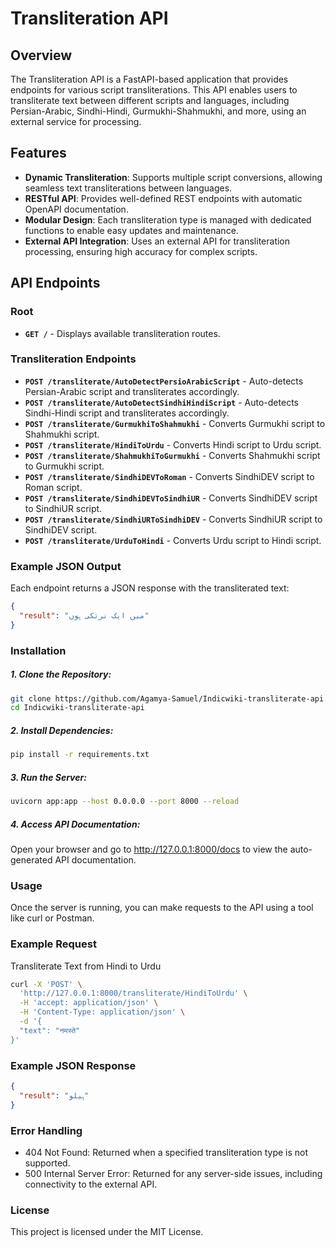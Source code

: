 # Transliteration API

## Overview

The Transliteration API is a FastAPI-based application that provides endpoints for various script transliterations. This API enables users to transliterate text between different scripts and languages, including Persian-Arabic, Sindhi-Hindi, Gurmukhi-Shahmukhi, and more, using an external service for processing.

## Features

- **Dynamic Transliteration**: Supports multiple script conversions, allowing seamless text transliterations between languages.
- **RESTful API**: Provides well-defined REST endpoints with automatic OpenAPI documentation.
- **Modular Design**: Each transliteration type is managed with dedicated functions to enable easy updates and maintenance.
- **External API Integration**: Uses an external API for transliteration processing, ensuring high accuracy for complex scripts.

## API Endpoints

### Root

- **`GET /`** - Displays available transliteration routes.

### Transliteration Endpoints

- **`POST /transliterate/AutoDetectPersioArabicScript`** - Auto-detects Persian-Arabic script and transliterates accordingly.
- **`POST /transliterate/AutoDetectSindhiHindiScript`** - Auto-detects Sindhi-Hindi script and transliterates accordingly.
- **`POST /transliterate/GurmukhiToShahmukhi`** - Converts Gurmukhi script to Shahmukhi script.
- **`POST /transliterate/HindiToUrdu`** - Converts Hindi script to Urdu script.
- **`POST /transliterate/ShahmukhiToGurmukhi`** - Converts Shahmukhi script to Gurmukhi script.
- **`POST /transliterate/SindhiDEVToRoman`** - Converts SindhiDEV script to Roman script.
- **`POST /transliterate/SindhiDEVToSindhiUR`** - Converts SindhiDEV script to SindhiUR script.
- **`POST /transliterate/SindhiURToSindhiDEV`** - Converts SindhiUR script to SindhiDEV script.
- **`POST /transliterate/UrduToHindi`** - Converts Urdu script to Hindi script.

### Example JSON Output

Each endpoint returns a JSON response with the transliterated text:

```json
{
  "result": "میں ایک نرتکی ہوں"
}
```

### Installation
##### 1. Clone the Repository:

```bash
git clone https://github.com/Agamya-Samuel/Indicwiki-transliterate-api.git
cd Indicwiki-transliterate-api
```

##### 2. Install Dependencies:

```bash
pip install -r requirements.txt
```

##### 3. Run the Server:

```bash
uvicorn app:app --host 0.0.0.0 --port 8000 --reload
```
##### 4. Access API Documentation: 
Open your browser and go to http://127.0.0.1:8000/docs to view the auto-generated API documentation.

### Usage
Once the server is running, you can make requests to the API using a tool like curl or Postman.

### Example Request
Transliterate Text from Hindi to Urdu
```bash
curl -X 'POST' \
  'http://127.0.0.1:8000/transliterate/HindiToUrdu' \
  -H 'accept: application/json' \
  -H 'Content-Type: application/json' \
  -d '{
  "text": "नमस्ते"
}'
```

### Example JSON Response
```json
{
  "result": "ہیلو"
}
```

### Error Handling
- 404 Not Found: Returned when a specified transliteration type is not supported.
- 500 Internal Server Error: Returned for any server-side issues, including connectivity to the external API.

### License
This project is licensed under the MIT License.
<!-- See the LICENSE file for more information. -->
